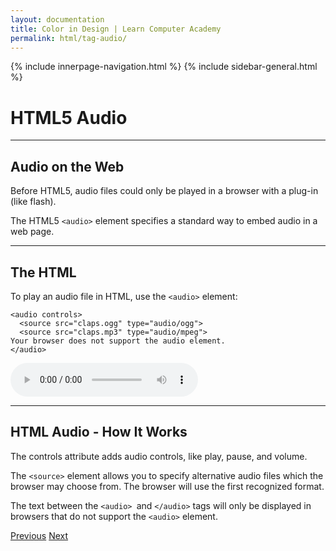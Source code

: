 ```yaml
---
layout: documentation
title: Color in Design | Learn Computer Academy
permalink: html/tag-audio/
---
```

<div class="loader">
{% include innerpage-navigation.html %}
{% include sidebar-general.html %}
            <div class="page-content">
                <div class="content-wrapper">
                    <div class="row">
                        <div class="col-md-9 content">
                            <!-- Your content goes started here -->
                            <div class="doc-content">
                                <h1>HTML5 Audio</h1>
                                <hr>
                                <h2>Audio on the Web</h2>
                                <p>Before HTML5, audio files could only be played in a browser with a plug-in (like flash).</p>
                                <p>The HTML5 <code>&lt;audio></code> element specifies a standard way to embed audio in a web page.</p>
                                <hr>
                                <h2>The HTML <audio> Element</h2>
                                <p>To play an audio file in HTML, use the <code>&lt;audio></code> element:</p>
                                <pre class="snippet"><code class="html">&lt;audio controls>
  &lt;source src="claps.ogg" type="audio/ogg">
  &lt;source src="claps.mp3" type="audio/mpeg">
Your browser does not support the audio element.
&lt;/audio></code></pre>
                                <audio controls>
                                  <source src="{{ site.baseurl }}/assets/img/claps.ogg" type="audio/ogg">
                                  <source src="{{ site.baseurl }}/assets/img/claps.mp3" type="audio/mpeg">
                                    Your browser does not support the audio element.
                                </audio>
                                <hr>
                                <h2>HTML Audio - How It Works</h2>
                                <p>The controls attribute adds audio controls, like play, pause, and volume.</p>
                                <p>The <code>&lt;source></code> element allows you to specify alternative audio files which the browser may choose from. The browser will use the first recognized format.</p>
                                <p>The text between the <code>&lt;audio> </code>and <code>&lt;/audio></code> tags will only be displayed in browsers that do not support the <code>&lt;audio></code> element.</p>
                            </div>
                            <!-- /.Your content goes ends here -->
                            <div class="footer-btn d-flex justify-content-between">
                                <a href="tag-video" class="btn"><i class="fas fa-arrow-circle-left"></i>Previous</a>
                                <a href="tag-youtube" class="btn">Next<i class="fas fa-arrow-circle-right"></i></a>
                            </div>
                            <!-- /.End of footer button -->
                        </div>
                        <!-- Right Sidebar Start-->
                        <?php include '../includes/right-sidebar-innerpage'; ?>
                        <!-- Right-Sidebar End -->
                    </div>
                </div>


